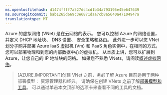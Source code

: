 ```yaml
---
ms.openlocfilehash: d1474ffff7a527dc4cd1b34a793195e45e647639
ms.sourcegitcommit: bab1265d669c3e6871daa7cb8a5640a47104947a
translationtype: MT
---
```

Azure 的虚拟网络 (VNet) 是在云网络的表示。 您可以控制 Azure 的网络设置，并定义 DHCP 地址块、 DNS 设置、 安全策略和路由。 此外进一步可以您 VNet 划分子网并部署 Azure IaaS 虚拟机 (Vm) 和 PaaS 角色实例中，在相同的方式，您可以部署物理和到您的内部数据中心的虚拟机。 从本质上讲，您可以扩展到 Azure，让您自己的 IP 地址块的网络。 如果您不熟悉 VNets，请阅读[概述虚拟网络](virtual-networks-overview.md)。

>[AZURE.IMPORTANT]创建 VNet 之前，务必了解 Azure 目前适用于两种部署模型︰ 资源管理器和经典。 请确保在创建 VNets 之前了解[部署模型和工具](azure-classic-rm.md)。 可以通过单击本文顶部的选项卡来查看不同的工具的文档。


